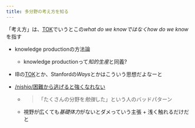 ```yaml
---
title: 多分野の考え方を知る
---
```


「考え方」は、[TOK](TOK.md)でいうとこの*what do we knowではなくhow do we know*を指す

* knowledge productionの方法論
  
  * knowledge productionって*知的生産*と同義?
* IBの[TOK](TOK.md)とか、Stanfordの*Ways*とかはこういう思想だよなーと

* [/nishio/困難から逃げると強くなれない](https://scrapbox.io/nishio/困難から逃げると強くなれない)
  
  * 
     > 
     > 「たくさんの分野を*勉強*した」という人のバッドパターン
  
  * 視野が広くても*基礎体力*がないとダメっていう主張 + 浅く触れるだけだと
